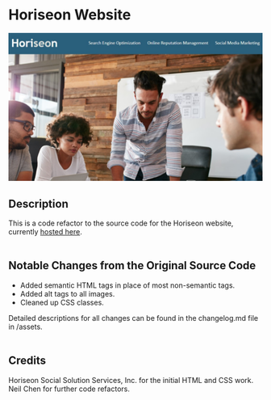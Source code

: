 # Horiseon Website

![website-splash](./assets/readme_assets/splash.jpg)

## Description

This is a code refactor to the source code for the Horiseon website, currently [hosted here](#).
<br><br>

## Notable Changes from the Original Source Code

* Added semantic HTML tags in place of most non-semantic tags.
* Added alt tags to all images.
* Cleaned up CSS classes.

Detailed descriptions for all changes can be found in the changelog.md file in /assets.
<br><br>
## Credits

Horiseon Social Solution Services, Inc. for the initial HTML and CSS work. <br>
Neil Chen for further code refactors.